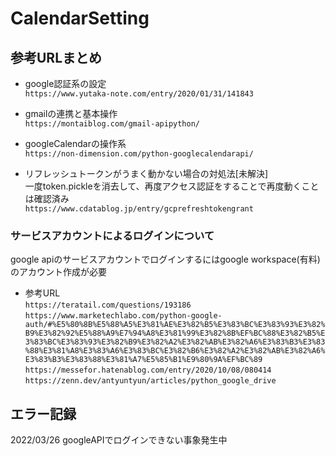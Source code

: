 # CalendarSetting

## 参考URLまとめ

* google認証系の設定  
`https://www.yutaka-note.com/entry/2020/01/31/141843`

* gmailの連携と基本操作  
`https://montaiblog.com/gmail-apipython/`

* googleCalendarの操作系  
`https://non-dimension.com/python-googlecalendarapi/`

* リフレッシュトークンがうまく動かない場合の対処法[未解決]  
一度token.pickleを消去して、再度アクセス認証をすることで再度動くことは確認済み  
`https://www.cdatablog.jp/entry/gcprefreshtokengrant`

### サービスアカウントによるログインについて  

google apiのサービスアカウントでログインするにはgoogle workspace(有料)のアカウント作成が必要

* 参考URL  
`https://teratail.com/questions/193186`
`https://www.marketechlabo.com/python-google-auth/#%E5%80%8B%E5%88%A5%E3%81%AE%E3%82%B5%E3%83%BC%E3%83%93%E3%82%B9%E3%82%92%E5%88%A9%E7%94%A8%E3%81%99%E3%82%8B%EF%BC%88%E3%82%B5%E3%83%BC%E3%83%93%E3%82%B9%E3%82%A2%E3%82%AB%E3%82%A6%E3%83%B3%E3%83%88%E3%81%A8%E3%83%A6%E3%83%BC%E3%82%B6%E3%82%A2%E3%82%AB%E3%82%A6%E3%83%B3%E3%83%88%E3%81%A7%E5%85%B1%E9%80%9A%EF%BC%89`
`https://messefor.hatenablog.com/entry/2020/10/08/080414`
`https://zenn.dev/antyuntyun/articles/python_google_drive`

## エラー記録

2022/03/26 googleAPIでログインできない事象発生中  

